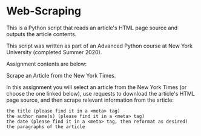 # Web-Scraping
This is a Python script that reads an article's HTML page source and outputs the article contents.

This script was written as part of an Advanced Python course at New York University (completed Summer 2020).

Assignment contents are below:

Scrape an Article from the New York Times.

In this assignment you will select an article from the New York Times (or choose the one linked below), use requests to download the article's HTML page source, and then scrape relevant information from the article:

    the title (please find it in a <meta> tag)
    the author name(s) (please find it in a <meta> tag)
    the date (please find it in a <meta> tag, then reformat as desired)
    the paragraphs of the article

